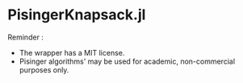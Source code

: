 # PisingerKnapsack.jl

Reminder : 
- The wrapper has a MIT license.
- Pisinger algorithms' may be used for academic, non-commercial purposes only.
